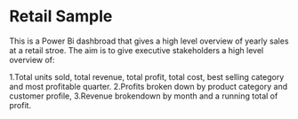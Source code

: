 # Retail Sample 
This is a Power Bi dashbroad that gives a high level overview of yearly sales at a retail stroe.
The aim is to give executive stakeholders a high level overview of:

1.Total units sold, total revenue, total profit,  total cost, best selling category and most profitable quarter.
2.Profits broken down by product category and customer profile,
3.Revenue brokendown by month and a running total of profit. 


